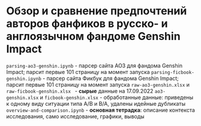 # Обзор и сравнение предпочтений авторов фанфиков в русско- и англоязычном фандоме Genshin Impact
`parsing-ao3-genshin.ipynb` - парсер сайта AO3 для фандома Genshin Impact; парсит первые 101 страницу на момент запуска
`parsing-ficbook-genshin.ipynb` - парсер сайта Фикбук для фандома Genshin Impact; парсит первые 101 страницу на момент запуска
`raw-ao3-genshin.xlsx` и `raw-ficbook-genshin.xlsx ` - **сырые** данные на 17.09.2022
`ao3-genshin.xlsx` и `ficbook-genshin.xlsx` - обработанные данные: приведены к одному виду ситуации типа А/B и B/A, удалены идейные дубликаты
`overview-and-comparison.ipynb` - **основная тетрадка**: описание контекста исследования, само исследование, графики, выводы
